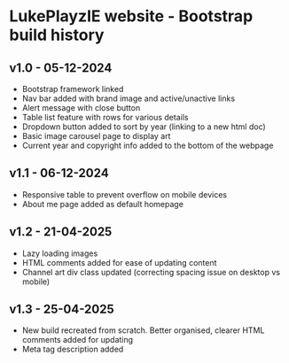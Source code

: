 # LukePlayzIE website - Bootstrap build history

## v1.0 - 05-12-2024
- Bootstrap framework linked
- Nav bar added with brand image and active/unactive links
- Alert message with close button
- Table list feature with rows for various details
- Dropdown button added to sort by year (linking to a new html doc)
- Basic image carousel page to display art
- Current year and copyright info added to the bottom of the webpage

## v1.1 - 06-12-2024
- Responsive table to prevent overflow on mobile devices
- About me page added as default homepage

## v1.2 - 21-04-2025
- Lazy loading images
- HTML comments added for ease of updating content
- Channel art div class updated (correcting spacing issue on desktop vs mobile)

## v1.3 - 25-04-2025
- New build recreated from scratch. Better organised, clearer HTML comments added for updating
- Meta tag description added
